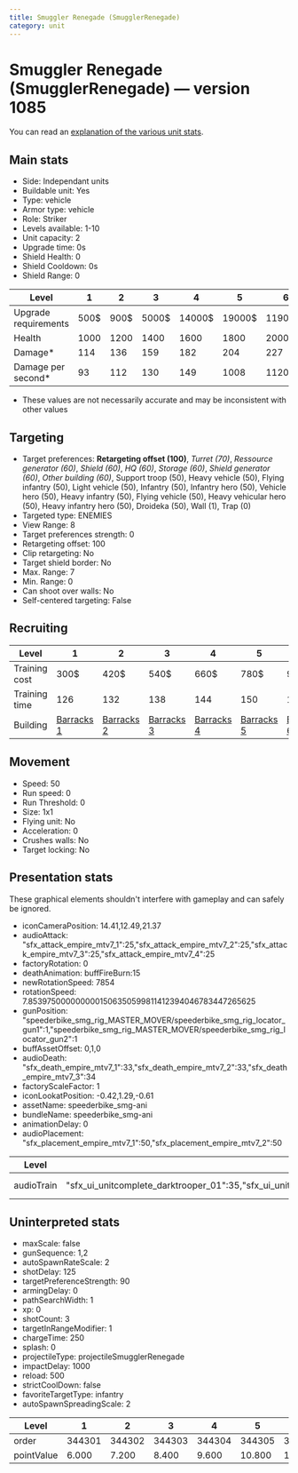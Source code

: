 ```yaml
---
title: Smuggler Renegade (SmugglerRenegade)
category: unit
---
```


# Smuggler Renegade (SmugglerRenegade) — version 1085

You can read an [explanation  of the various unit stats](unitexplained.md).

## Main stats

  * Side: Independant units
  * Buildable unit: Yes
  * Type: vehicle
  * Armor type: vehicle
  * Role: Striker
  * Levels available: 1-10
  * Unit capacity: 2
  * Upgrade time: 0s
  * Shield Health: 0
  * Shield Cooldown: 0s
  * Shield Range: 0

|Level               |1   |2   |3    |4     |5     |6      |7      |8      |9       |10      |
|--------------------|----|----|-----|------|------|-------|-------|-------|--------|--------|
|Upgrade requirements|500$|900$|5000$|14000$|19000$|119000$|186000$|363000$|1130000$|1947000$|
|Health              |1000|1200|1400 |1600  |1800  |2000   |2200   |2400   |2600    |3000    |
|Damage*             |114 |136 |159  |182   |204   |227    |250    |272    |295     |340     |
|Damage per second*  |93  |112 |130  |149   |1008  |1120   |1232   |1344   |1456    |1680    |

* These values are not necessarily accurate and may be inconsistent with other values

## Targeting

  * Target preferences: **Retargeting offset (100)**, _Turret (70)_, _Ressource generator (60)_, _Shield (60)_, _HQ (60)_, _Storage (60)_, _Shield generator (60)_, _Other building (60)_, Support troop (50), Heavy vehicle (50), Flying infantry (50), Light vehicle (50), Infantry (50), Infantry hero (50), Vehicle hero (50), Heavy infantry (50), Flying vehicle (50), Heavy vehicular hero (50), Heavy infantry hero (50), Droideka (50), Wall (1), Trap (0)
  * Targeted type: ENEMIES
  * View Range: 8
  * Target preferences strength: 0
  * Retargeting offset: 100
  * Clip retargeting: No
  * Target shield border: No
  * Max. Range: 7
  * Min. Range: 0
  * Can shoot over walls: No
  * Self-centered targeting: False

## Recruiting

|Level        |1                                  |2                                  |3                                  |4                                  |5                                  |6                                  |7                                  |8                                  |9                                  |10                                  |
|-------------|-----------------------------------|-----------------------------------|-----------------------------------|-----------------------------------|-----------------------------------|-----------------------------------|-----------------------------------|-----------------------------------|-----------------------------------|------------------------------------|
|Training cost|300$                               |420$                               |540$                               |660$                               |780$                               |900$                               |1020$                              |1140$                              |1260$                              |1380$                               |
|Training time|126                                |132                                |138                                |144                                |150                                |156                                |162                                |168                                |174                                |180                                 |
|Building     |[Barracks 1](smugglerBarracks.html)|[Barracks 2](smugglerBarracks.html)|[Barracks 3](smugglerBarracks.html)|[Barracks 4](smugglerBarracks.html)|[Barracks 5](smugglerBarracks.html)|[Barracks 6](smugglerBarracks.html)|[Barracks 7](smugglerBarracks.html)|[Barracks 8](smugglerBarracks.html)|[Barracks 9](smugglerBarracks.html)|[Barracks 10](smugglerBarracks.html)|

## Movement

  * Speed: 50
  * Run speed: 0
  * Run Threshold: 0
  * Size: 1x1
  * Flying unit: No
  * Acceleration: 0
  * Crushes walls: No
  * Target locking: No

## Presentation stats

These graphical elements shouldn't interfere with gameplay and can safely be ignored.

  * iconCameraPosition: 14.41,12.49,21.37
  * audioAttack: "sfx_attack_empire_mtv7_1":25,"sfx_attack_empire_mtv7_2":25,"sfx_attack_empire_mtv7_3":25,"sfx_attack_empire_mtv7_4":25
  * factoryRotation: 0
  * deathAnimation: buffFireBurn:15
  * newRotationSpeed: 7854
  * rotationSpeed: 7.8539750000000001506350599811412394046783447265625
  * gunPosition: "speederbike_smg_rig_MASTER_MOVER/speederbike_smg_rig_locator_gun1":1,"speederbike_smg_rig_MASTER_MOVER/speederbike_smg_rig_locator_gun2":1
  * buffAssetOffset: 0,1,0
  * audioDeath: "sfx_death_empire_mtv7_1":33,"sfx_death_empire_mtv7_2":33,"sfx_death_empire_mtv7_3":34
  * factoryScaleFactor: 1
  * iconLookatPosition: -0.42,1.29,-0.61
  * assetName: speederbike_smg-ani
  * bundleName: speederbike_smg-ani
  * animationDelay: 0
  * audioPlacement: "sfx_placement_empire_mtv7_1":50,"sfx_placement_empire_mtv7_2":50

|Level     |1                                                                                                                      |2          |3          |4          |5          |6          |7          |8          |9          |10         |
|----------|-----------------------------------------------------------------------------------------------------------------------|-----------|-----------|-----------|-----------|-----------|-----------|-----------|-----------|-----------|
|audioTrain|"sfx_ui_unitcomplete_darktrooper_01":35,"sfx_ui_unitcomplete_darktrooper_02":35,"sfx_ui_unitcomplete_darktrooper_03":30|(not found)|(not found)|(not found)|(not found)|(not found)|(not found)|(not found)|(not found)|(not found)|

## Uninterpreted stats

  * maxScale: false
  * gunSequence: 1,2
  * autoSpawnRateScale: 2
  * shotDelay: 125
  * targetPreferenceStrength: 90
  * armingDelay: 0
  * pathSearchWidth: 1
  * xp: 0
  * shotCount: 3
  * targetInRangeModifier: 1
  * chargeTime: 250
  * splash: 0
  * projectileType: projectileSmugglerRenegade
  * impactDelay: 1000
  * reload: 500
  * strictCoolDown: false
  * favoriteTargetType: infantry
  * autoSpawnSpreadingScale: 2

|Level     |1     |2     |3     |4     |5     |6     |7     |8     |9     |10    |
|----------|------|------|------|------|------|------|------|------|------|------|
|order     |344301|344302|344303|344304|344305|344306|344307|344308|344309|344310|
|pointValue|6.000 |7.200 |8.400 |9.600 |10.800|12.000|13.200|14.400|15.600|18.000|


